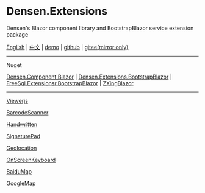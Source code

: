 # Densen.Extensions
Densen's Blazor component library and BootstrapBlazor service extension package

 [English](README.md) | [中文](README.zh-CN.md) | [demo](https://blazor.app1.es/) | [github](https://github.com/densen2014/Densen.Extensions) | [gitee(mirror only)](https://gitee.com/densen2014/Densen.Extensions)
 
---

Nuget

 [Densen.Component.Blazor](https://www.nuget.org/packages/Densen.Component.Blazor/) | [Densen.Extensions.BootstrapBlazor](https://www.nuget.org/packages/Densen.Extensions.BootstrapBlazor/)  | [FreeSql.Extensionsr.BootstrapBlazor](https://www.nuget.org/packages/Densen.FreeSql.Extensions.BootstrapBlazor/)  | [ZXingBlazor](https://www.nuget.org/packages/ZXingBlazor/)
 
---
 
[Viewerjs](https://github.com/densen2014/Densen.Extensions/blob/master/Densen.Component.Blazor/Viewerjs.md)
  
[BarcodeScanner](https://github.com/densen2014/Densen.Extensions/blob/master/Densen.Component.Blazor/BarcodeScanner.md)
   
[Handwritten](https://github.com/densen2014/Densen.Extensions/blob/master/Densen.Component.Blazor/Handwritten.md)

[SignaturePad](https://github.com/densen2014/Densen.Extensions/blob/master/Densen.Component.Blazor/SignaturePad.md)

[Geolocation](https://github.com/densen2014/Densen.Extensions/blob/master/Densen.Component.Blazor/Geolocation.md)

[OnScreenKeyboard](https://github.com/densen2014/Densen.Extensions/blob/master/Densen.Component.Blazor/OnScreenKeyboard.md)

[BaiduMap](https://github.com/densen2014/Densen.Extensions/blob/master/Densen.Component.Blazor/BaiduMap.md)

[GoogleMap](https://github.com/densen2014/Densen.Extensions/blob/master/Densen.Component.Blazor/Map.md)

